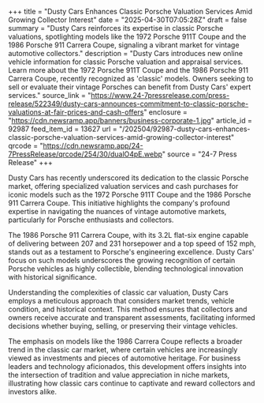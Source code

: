 +++
title = "Dusty Cars Enhances Classic Porsche Valuation Services Amid Growing Collector Interest"
date = "2025-04-30T07:05:28Z"
draft = false
summary = "Dusty Cars reinforces its expertise in classic Porsche valuations, spotlighting models like the 1972 Porsche 911T Coupe and the 1986 Porsche 911 Carrera Coupe, signaling a vibrant market for vintage automotive collectors."
description = "Dusty Cars introduces new online vehicle information for classic Porsche valuation and appraisal services. Learn more about the 1972 Porsche 911T Coupe and the 1986 Porsche 911 Carrera Coupe, recently recognized as 'classic' models. Owners seeking to sell or evaluate their vintage Porsches can benefit from Dusty Cars' expert services."
source_link = "https://www.24-7pressrelease.com/press-release/522349/dusty-cars-announces-commitment-to-classic-porsche-valuations-at-fair-prices-and-cash-offers"
enclosure = "https://cdn.newsramp.app/banners/business-corporate-1.jpg"
article_id = 92987
feed_item_id = 13627
url = "/202504/92987-dusty-cars-enhances-classic-porsche-valuation-services-amid-growing-collector-interest"
qrcode = "https://cdn.newsramp.app/24-7PressRelease/qrcode/254/30/dualO4pE.webp"
source = "24-7 Press Release"
+++

<p>Dusty Cars has recently underscored its dedication to the classic Porsche market, offering specialized valuation services and cash purchases for iconic models such as the 1972 Porsche 911T Coupe and the 1986 Porsche 911 Carrera Coupe. This initiative highlights the company's profound expertise in navigating the nuances of vintage automotive markets, particularly for Porsche enthusiasts and collectors.</p><p>The 1986 Porsche 911 Carrera Coupe, with its 3.2L flat-six engine capable of delivering between 207 and 231 horsepower and a top speed of 152 mph, stands out as a testament to Porsche's engineering excellence. Dusty Cars' focus on such models underscores the growing recognition of certain Porsche vehicles as highly collectible, blending technological innovation with historical significance.</p><p>Understanding the complexities of classic car valuation, Dusty Cars employs a meticulous approach that considers market trends, vehicle condition, and historical context. This method ensures that collectors and owners receive accurate and transparent assessments, facilitating informed decisions whether buying, selling, or preserving their vintage vehicles.</p><p>The emphasis on models like the 1986 Carrera Coupe reflects a broader trend in the classic car market, where certain vehicles are increasingly viewed as investments and pieces of automotive heritage. For business leaders and technology aficionados, this development offers insights into the intersection of tradition and value appreciation in niche markets, illustrating how classic cars continue to captivate and reward collectors and investors alike.</p>